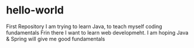 # hello-world
First Repository
I am trying to learn Java, to teach myself coding fundamentals
Frin there I want to learn web developmeht.
I am hoping Java & Spring will give me good fundamentals
